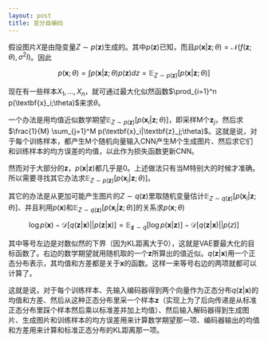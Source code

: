 ```yaml
---
layout: post
title: 变分自编码
---
```


假设图片$X$是由隐变量$Z\sim p(\textbf{z})$生成的。其中$p(\textbf{z})$已知，而且$p(\textbf{x}|\textbf{z}; \theta) = \mathcal{N}(f(\textbf{z};\theta), \sigma^2 I)$。因此

$$p(\textbf{x};\theta) = \int p(\textbf{x}|\textbf{z};\theta) p(\textbf{z}) dz = \mathbb{E}_{Z\sim p(\textbf{z})} [p(\textbf{x}|\textbf{z};\theta)]$$

现在有一些样本$X_1, ..., X_n$，就可通过最大化似然函数$\prod_{i=1}^n p(\textbf{x}_i;\theta)$来求$\theta$。

一个办法是用均值近似数学期望$\mathbb{E}_{Z\sim p(\textbf{z})} [p(\textbf{x}_i|\textbf{z};\theta)]$，即采样M个$\textbf{z}_j$，然后求$\frac{1}{M} \sum_{j=1}^M p(\textbf{x}_i|\textbf{z}_j;\theta)$。这就是说，对于每个训练样本，都产生M个随机向量输入CNN产生M个生成图片、然后求它们和训练样本的均方误差的均值，以此作为损失函数更新CNN。

然而对于大部分的$\textbf{z}$，$p(\textbf{x}|\textbf{z})$都几乎是0。上述做法只有当M特别大的时候才准确。所以需要寻找其它办法求$\mathbb{E}_{Z\sim p(\textbf{z})} [p(\textbf{x}_i|\textbf{z};\theta)]$。

其它的办法是从更加可能产生图片的$Z \sim q(\textbf{z})$里取随机变量估计$\mathbb{E}_{Z\sim q(\textbf{z})} [p(\textbf{x}_i|\textbf{z};\theta)]$、并且利用$p(\textbf{x})$和$\mathbb{E}_{Z\sim q(\textbf{z})} [p(\textbf{x}_i|\textbf{z};\theta)]$的关系求$p(\textbf{x}; \theta)$

$$\log p(\textbf{x}) - \mathcal{D}[q(\textbf{z}|\textbf{x}) || p(\textbf{z}|\textbf{x})] = \mathbb{E}_{\textbf{z}\sim q}[\log p(\textbf{x}|\textbf{z})] - \mathcal{D}[q(\textbf{z}|\textbf{x}) || p(z)]$$

其中等号左边是对数似然的下界（因为KL距离大于0），这就是VAE要最大化的目标函数了。右边的数学期望就用随机取的一个$\textbf{z}$所算出的值近似。$q(\textbf{z}|\textbf{x})$用一个正态分布表示，其均值和方差都是关于$\textbf{x}$的函数。这样一来等号右边的两项就都可以计算了。

这就是说，对于每个训练样本、先输入编码器得到两个向量作为正态分布$q(\textbf{z}|\textbf{x})$的均值和方差、然后从这种正态分布里采一个样本$\textbf{z}$（实现上为了后向传递是从标准正态分布里踩个样本然后乘以标准差并加上均值）、然后输入解码器得到生成图片、生成图片和训练样本的均方误差用来计算数学期望那一项、编码器输出的均值和方差用来计算和标准正态分布的KL距离那一项。

